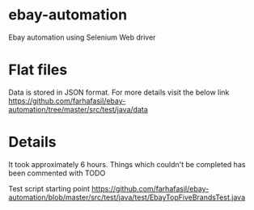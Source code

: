 # ebay-automation
Ebay automation using Selenium Web driver

# Flat files
Data is stored in JSON format. For more details visit the below link
https://github.com/farhafasil/ebay-automation/tree/master/src/test/java/data

# Details
It took approximately 6 hours.
Things which couldn't be completed has been commented with TODO


Test script starting point
https://github.com/farhafasil/ebay-automation/blob/master/src/test/java/test/EbayTopFiveBrandsTest.java

